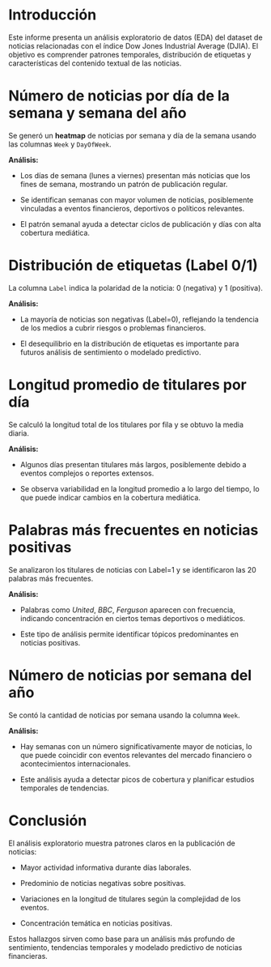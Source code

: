 # Introducción

Este informe presenta un análisis exploratorio de datos (EDA) del
dataset de noticias relacionadas con el índice Dow Jones Industrial
Average (DJIA). El objetivo es comprender patrones temporales,
distribución de etiquetas y características del contenido textual de las
noticias.

# Número de noticias por día de la semana y semana del año

Se generó un **heatmap** de noticias por semana y día de la semana
usando las columnas `Week` y `DayOfWeek`.

**Análisis:**

-   Los días de semana (lunes a viernes) presentan más noticias que los
    fines de semana, mostrando un patrón de publicación regular.

-   Se identifican semanas con mayor volumen de noticias, posiblemente
    vinculadas a eventos financieros, deportivos o políticos relevantes.

-   El patrón semanal ayuda a detectar ciclos de publicación y días con
    alta cobertura mediática.

# Distribución de etiquetas (Label 0/1)

La columna `Label` indica la polaridad de la noticia: 0 (negativa) y 1
(positiva).

**Análisis:**

-   La mayoría de noticias son negativas (Label=0), reflejando la
    tendencia de los medios a cubrir riesgos o problemas financieros.

-   El desequilibrio en la distribución de etiquetas es importante para
    futuros análisis de sentimiento o modelado predictivo.

# Longitud promedio de titulares por día

Se calculó la longitud total de los titulares por fila y se obtuvo la
media diaria.

**Análisis:**

-   Algunos días presentan titulares más largos, posiblemente debido a
    eventos complejos o reportes extensos.

-   Se observa variabilidad en la longitud promedio a lo largo del
    tiempo, lo que puede indicar cambios en la cobertura mediática.

# Palabras más frecuentes en noticias positivas

Se analizaron los titulares de noticias con Label=1 y se identificaron
las 20 palabras más frecuentes.

**Análisis:**

-   Palabras como *United*, *BBC*, *Ferguson* aparecen con frecuencia,
    indicando concentración en ciertos temas deportivos o mediáticos.

-   Este tipo de análisis permite identificar tópicos predominantes en
    noticias positivas.

# Número de noticias por semana del año

Se contó la cantidad de noticias por semana usando la columna `Week`.

**Análisis:**

-   Hay semanas con un número significativamente mayor de noticias, lo
    que puede coincidir con eventos relevantes del mercado financiero o
    acontecimientos internacionales.

-   Este análisis ayuda a detectar picos de cobertura y planificar
    estudios temporales de tendencias.

# Conclusión

El análisis exploratorio muestra patrones claros en la publicación de
noticias:

-   Mayor actividad informativa durante días laborales.

-   Predominio de noticias negativas sobre positivas.

-   Variaciones en la longitud de titulares según la complejidad de los
    eventos.

-   Concentración temática en noticias positivas.

Estos hallazgos sirven como base para un análisis más profundo de
sentimiento, tendencias temporales y modelado predictivo de noticias
financieras.
